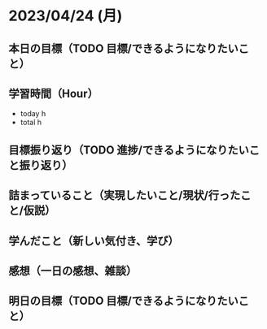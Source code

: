 # 2023/04/24 (月)

## 本日の目標（TODO 目標/できるようになりたいこと）

## 学習時間（Hour）

- today h
- total h

## 目標振り返り（TODO 進捗/できるようになりたいこと振り返り）

## 詰まっていること（実現したいこと/現状/行ったこと/仮説）

## 学んだこと（新しい気付き、学び）

## 感想（一日の感想、雑談）

## 明日の目標（TODO 目標/できるようになりたいこと）
